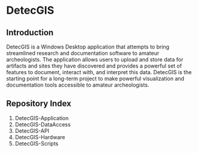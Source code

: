 # DetecGIS
## Introduction

DetecGIS is a Windows Desktop application that attempts to bring streamlined research and documentation software to amateur archeologists. The application allows users to upload and store data for artifacts and sites they have discovered and provides a powerful set of features to document, interact with, and interpret this data. DetecGIS is the starting point for a long-term project to make powerful visualization and documentation tools accessible to amateur archeologists.

## Repository Index
1. DetecGIS-Application
2. DetecGIS-DataAccess
3. DetecGIS-API
4. DetecGIS-Hardware
5. DetecGIS-Scripts
